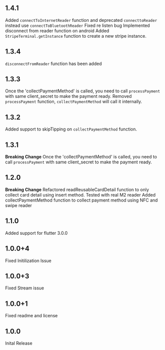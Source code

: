 ## 1.4.1
Added `connectToInternetReader` function and deprecated `connecttoReader` instead use `connectToBluetoothReader`
Fixed re listen bug
Implemented disconnect from reader function on android
Added `StripeTerminal.getInstance` function to create a new stripe instance.
## 1.3.4
`disconnectFromReader` function has been added

## 1.3.3
Once the 'collectPaymentMethod' is called, you need to call `processPayment` with same client_secret to make the payment ready.
Removed `processPayment` function, `collectPaymentMethod` will call it internally.

## 1.3.2
Added support to skipTipping on `collectPaymentMethod` function.
## 1.3.1
**Breaking Change**
Once the 'collectPaymentMethod' is called, you need to call `processPayment` with same client_secret to make the payment ready.
## 1.2.0
**Breaking Change**
Refactored readReusableCardDetail function to only collect card detail using insert method.
Tested with real M2 reader
Added collectPaymentMethod function to collect payment method using NFC and swipe reader
## 1.1.0

Added support for flutter 3.0.0
## 1.0.0+4

Fixed Initilization Issue
## 1.0.0+3

Fixed Stream issue
## 1.0.0+1

Fixed readme and license

## 1.0.0

Inital Release
